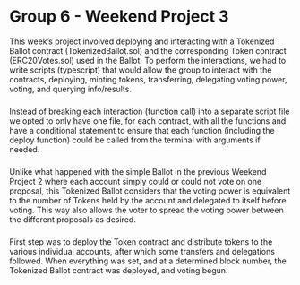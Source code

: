 # Group 6 - Weekend Project 3

This week’s project involved deploying and interacting with a Tokenized Ballot contract (TokenizedBallot.sol) and the corresponding Token contract (ERC20Votes.sol) used in the
Ballot. To perform the interactions, we had to write scripts (typescript) that would allow the group to interact with the contracts, deploying, minting tokens, transferring, delegating voting power, voting, and querying info/results.
###
Instead of breaking each interaction (function call) into a separate script file we opted to only have one file, for each contract, with all the functions and have a conditional statement to ensure that each function (including the deploy function) could be called from the terminal with arguments if needed.
###
Unlike what happened with the simple Ballot in the previous Weekend Project 2 where each account simply could or could not vote on one proposal, this Tokenized Ballot considers that the voting power is equivalent to the number of Tokens held by the account and delegated to itself before voting. This way also allows the voter to spread the voting power between the different proposals as desired.
###
First step was to deploy the Token contract and distribute tokens to the various individual accounts, after which some transfers and delegations followed. When everything was set, and at a determined block number, the Tokenized Ballot contract was deployed, and voting begun.
